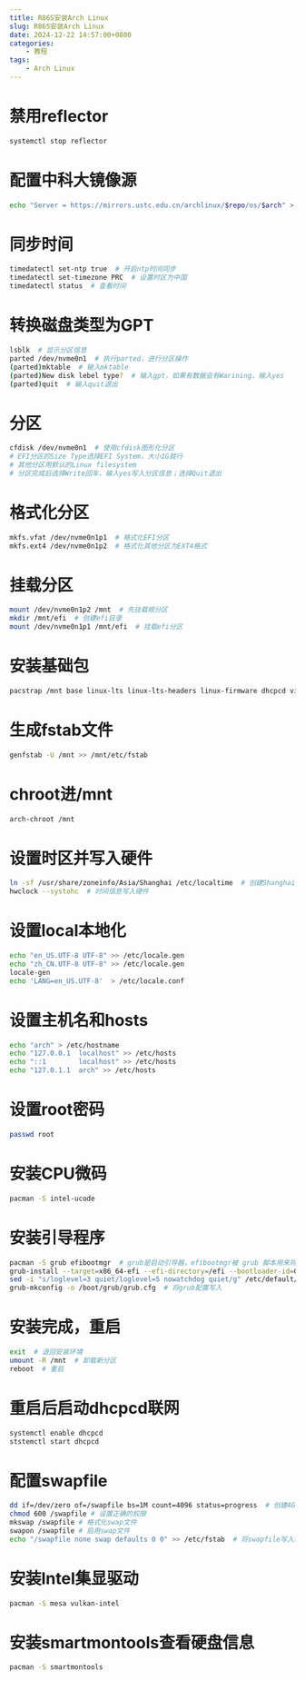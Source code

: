 ```yaml
---
title: R86S安装Arch Linux
slug: R86S安装Arch Linux
date: 2024-12-22 14:57:00+0800
categories:
    - 教程
tags:
    - Arch Linux
---
```


# 禁用reflector
```bash
systemctl stop reflector
```

# 配置中科大镜像源
```bash
echo "Server = https://mirrors.ustc.edu.cn/archlinux/$repo/os/$arch" > /etc/pacman.d/mirrorlist
```

# 同步时间
```bash
timedatectl set-ntp true  # 开启ntp时间同步
timedatectl set-timezone PRC  # 设置时区为中国
timedatectl status  # 查看时间
```

# 转换磁盘类型为GPT
```bash
lsblk  # 显示分区信息
parted /dev/nvme0n1  # 执行parted，进行分区操作
(parted)mktable  # 输入mktable
(parted)New disk lebel type?  # 输入gpt，如果有数据会有Warining，输入yes
(parted)quit  # 输入quit退出
```

# 分区
```bash
cfdisk /dev/nvme0n1  # 使用cfdisk图形化分区
# EFI分区的Size Type选择EFI System，大小1G就行
# 其他分区用默认的Linux filesystem
# 分区完成后选择Write回车，输入yes写入分区信息；选择Quit退出
```

# 格式化分区
```bash
mkfs.vfat /dev/nvme0n1p1  # 格式化EFI分区
mkfs.ext4 /dev/nvme0n1p2  # 格式化其他分区为EXT4格式
```

# 挂载分区
```bash
mount /dev/nvme0n1p2 /mnt  # 先挂载根分区
mkdir /mnt/efi  # 创建efi目录
mount /dev/nvme0n1p1 /mnt/efi  # 挂载efi分区
```

# 安装基础包
```bash
pacstrap /mnt base linux-lts linux-lts-headers linux-firmware dhcpcd vim bash-completion # 这里使用lts内核，有无线网卡加上iwd
```

# 生成fstab文件
```bash
genfstab -U /mnt >> /mnt/etc/fstab
```

# chroot进/mnt
```bash
arch-chroot /mnt
```

# 设置时区并写入硬件
```bash
ln -sf /usr/share/zoneinfo/Asia/Shanghai /etc/localtime  # 创建Shanghai时区的软链接
hwclock --systohc  # 时间信息写入硬件
```

# 设置local本地化
```bash
echo "en_US.UTF-8 UTF-8" >> /etc/locale.gen
echo "zh_CN.UTF-8 UTF-8" >> /etc/locale.gen
locale-gen
echo 'LANG=en_US.UTF-8'  > /etc/locale.conf
```

# 设置主机名和hosts
```bash
echo "arch" > /etc/hostname
echo "127.0.0.1  localhost" >> /etc/hosts
echo "::1        localhost" >> /etc/hosts
echo "127.0.1.1  arch" >> /etc/hosts
```

# 设置root密码
```bash
passwd root
```

# 安装CPU微码
```bash
pacman -S intel-ucode
```

# 安装引导程序
```bash
pacman -S grub efibootmgr  # grub是启动引导器，efibootmgr被 grub 脚本用来将启动项写入 NVRAM。
grub-install --target=x86_64-efi --efi-directory=/efi --bootloader-id=GRUB  # 配置grub信息
sed -i "s/loglevel=3 quiet/loglevel=5 nowatchdog quiet/g" /etc/default/grub  # loglevel改为5是为了更方便排错，nowatchdog可以加快开关机速度
grub-mkconfig -o /boot/grub/grub.cfg  # 将grub配置写入
```

# 安装完成，重启
```bash
exit  # 退回安装环境
umount -R /mnt  # 卸载新分区
reboot  # 重启
```

# 重启后启动dhcpcd联网
```bash
systemctl enable dhcpcd
ststemctl start dhcpcd
```

# 配置swapfile
```bash
dd if=/dev/zero of=/swapfile bs=1M count=4096 status=progress  # 创建4G的交换空间 大小根据需要自定
chmod 600 /swapfile # 设置正确的权限
mkswap /swapfile # 格式化swap文件
swapon /swapfile # 启用swap文件
echo "/swapfile none swap defaults 0 0" >> /etc/fstab  # 将swapfile写入fstab开机自动挂载
```

# 安装Intel集显驱动
```bash
pacman -S mesa vulkan-intel
```

# 安装smartmontools查看硬盘信息
```bash
pacman -S smartmontools
```
